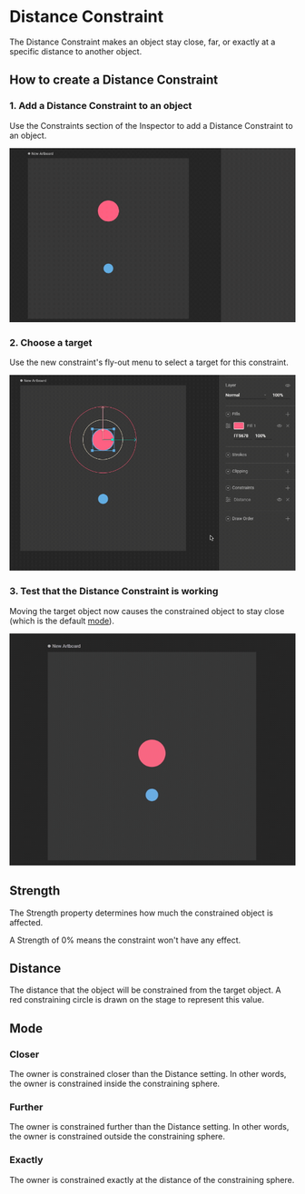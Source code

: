 # Distance Constraint

The Distance Constraint makes an object stay close, far, or exactly at a specific distance to another object.

## How to create a Distance Constraint

### 1. Add a Distance Constraint to an object

Use the Constraints section of the Inspector to add a Distance Constraint to an object.

![](../../.gitbook/assets/2021-08-05-16.52.56.gif)

### 2. Choose a target

Use the new constraint's fly-out menu to select a target for this constraint.

![](../../.gitbook/assets/2021-08-05-16.53.17.gif)

### 3. Test that the Distance Constraint is working

Moving the target object now causes the constrained object to stay close \(which is the default [mode](distance-constraint.md#mode)\).

![](../../.gitbook/assets/2021-08-05-16.59.24.gif)

## Strength <a id="target"></a>

The Strength property determines how much the constrained object is affected.

A Strength of 0% means the constraint won't have any effect.

## Distance <a id="distance"></a>

The distance that the object will be constrained from the target object. A red constraining circle is drawn on the stage to represent this value.

## Mode <a id="mode"></a>

### Closer <a id="closer-than"></a>

The owner is constrained closer than the Distance setting. In other words, the owner is constrained inside the constraining sphere.

### Further <a id="further-than"></a>

The owner is constrained further than the Distance setting. In other words, the owner is constrained outside the constraining sphere.

### Exactly <a id="exactly"></a>

The owner is constrained exactly at the distance of the constraining sphere.


